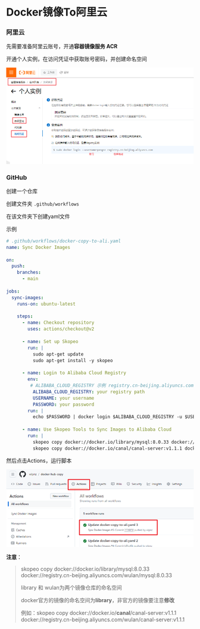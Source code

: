 # Docker镜像To阿里云

### 阿里云

先需要准备阿里云账号，开通**容器镜像服务 ACR**

开通个人实例，在访问凭证中获取账号密码，并创建命名空间

![image-20240620163706557](images/DockerToAli/image-20240620163706557.png)

### GitHub

创建一个仓库

创建文件夹 `.github/workflows`

在该文件夹下创建yaml文件

示例

```yaml
# .github/workflows/docker-copy-to-ali.yaml
name: Sync Docker Images

on: 
  push:
    branches:
      - main

jobs:
  sync-images:
    runs-on: ubuntu-latest
    
    steps:
      - name: Checkout repository
        uses: actions/checkout@v2

      - name: Set up Skopeo
        run: |
          sudo apt-get update
          sudo apt-get install -y skopeo

      - name: Login to Alibaba Cloud Registry
        env:
         # ALIBABA_CLOUD_REGISTRY 示例 registry.cn-beijing.aliyuncs.com
          ALIBABA_CLOUD_REGISTRY: your registry path
          USERNAME: your username
          PASSWORD: your password
        run: |
          echo $PASSWORD | docker login $ALIBABA_CLOUD_REGISTRY -u $USERNAME --password-stdin

      - name: Use Skopeo Tools to Sync Images to Alibaba Cloud
        run: |
          skopeo copy docker://docker.io/library/mysql:8.0.33 docker://registry.cn-beijing.aliyuncs.com/wulan/mysql:8.0.33
          skopeo copy docker://docker.io/canal/canal-server:v1.1.1 docker://registry.cn-beijing.aliyuncs.com/wulan/canal-server:v1.1.1
```

然后点击Actions，运行脚本

![image-20240620163531058](images/DockerToAli/image-20240620163531058.png)



**注意**：

> skopeo copy docker://docker.io/library/mysql:8.0.33 docker://registry.cn-beijing.aliyuncs.com/wulan/mysql:8.0.33
>
> library 和 wulan为两个镜像仓库的命名空间
>
> docker官方的镜像的命名空间为**library**，非官方的镜像要注意**修改**
>
> 例如：skopeo copy docker://docker.io/**canal**/canal-server:v1.1.1 docker://registry.cn-beijing.aliyuncs.com/wulan/canal-server:v1.1.1